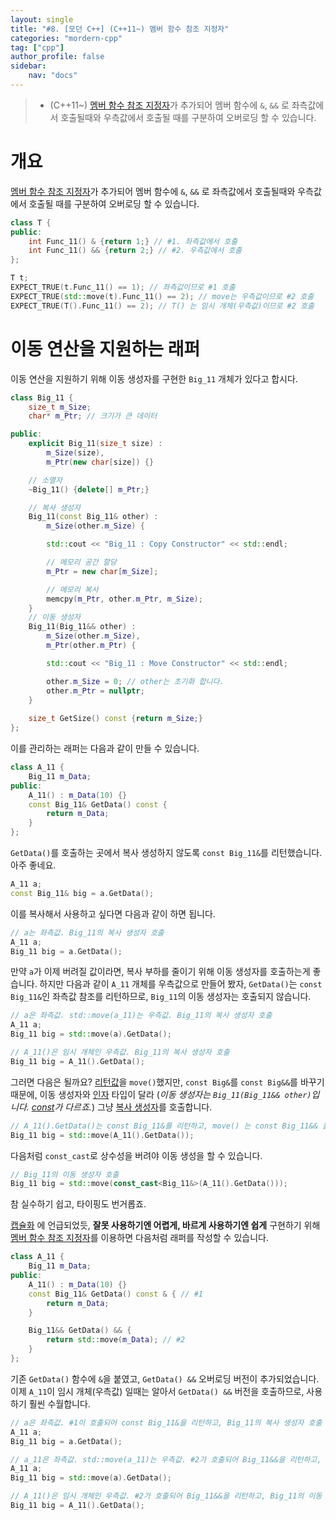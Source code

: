 ```yaml
---
layout: single
title: "#8. [모던 C++] (C++11~) 멤버 함수 참조 지정자"
categories: "mordern-cpp"
tag: ["cpp"]
author_profile: false
sidebar: 
    nav: "docs"
---
```


> * (C++11~) [멤버 함수 참조 지정자](https://tango1202.github.io/mordern-cpp/mordern-cpp-member-function-ref/)가 추가되어 멤버 함수에 `&`, `&&` 로 좌측값에서 호출될때와 우측값에서 호출될 때를 구분하여 오버로딩 할 수 있습니다.

# 개요

[멤버 함수 참조 지정자](https://tango1202.github.io/mordern-cpp/mordern-cpp-member-function-ref/)가 추가되어 멤버 함수에 `&`, `&&` 로 좌측값에서 호출될때와 우측값에서 호출될 때를 구분하여 오버로딩 할 수 있습니다.

```cpp
class T {
public:
    int Func_11() & {return 1;} // #1. 좌측값에서 호출
    int Func_11() && {return 2;} // #2. 우측값에서 호출
};

T t;
EXPECT_TRUE(t.Func_11() == 1); // 좌측값이므로 #1 호출
EXPECT_TRUE(std::move(t).Func_11() == 2); // move는 우측값이므로 #2 호출
EXPECT_TRUE(T().Func_11() == 2); // T() 는 임시 개체(우측값)이므로 #2 호출   
```

# 이동 연산을 지원하는 래퍼

이동 연산을 지원하기 위해 이동 생성자를 구현한 `Big_11` 개체가 있다고 합시다.

```cpp
class Big_11 {
    size_t m_Size;
    char* m_Ptr; // 크기가 큰 데이터

public:    
    explicit Big_11(size_t size) : 
        m_Size(size), 
        m_Ptr(new char[size]) {}

    // 소멸자
    ~Big_11() {delete[] m_Ptr;}

    // 복사 생성자
    Big_11(const Big_11& other) :
        m_Size(other.m_Size) {

        std::cout << "Big_11 : Copy Constructor" << std::endl;

        // 메모리 공간 할당
        m_Ptr = new char[m_Size];

        // 메모리 복사
        memcpy(m_Ptr, other.m_Ptr, m_Size);
    }
    // 이동 생성자
    Big_11(Big_11&& other) : 
        m_Size(other.m_Size),
        m_Ptr(other.m_Ptr) {

        std::cout << "Big_11 : Move Constructor" << std::endl;

        other.m_Size = 0; // other는 초기화 합니다.
        other.m_Ptr = nullptr;
    }  
    
    size_t GetSize() const {return m_Size;}
};    
```

이를 관리하는 래퍼는 다음과 같이 만들 수 있습니다.

```cpp
class A_11 {
    Big_11 m_Data;
public:
    A_11() : m_Data(10) {}
    const Big_11& GetData() const {
        return m_Data;
    }
};
```

`GetData()`를 호출하는 곳에서 복사 생성하지 않도록 `const Big_11&`를 리턴했습니다. 아주 좋네요.

```cpp
A_11 a;
const Big_11& big = a.GetData();
```

이를 복사해서 사용하고 싶다면 다음과 같이 하면 됩니다.

```cpp
// a는 좌측값. Big_11의 복사 생성자 호출
A_11 a;
Big_11 big = a.GetData(); 
```

만약 `a`가 이제 버려질 값이라면, 복사 부하를 줄이기 위해 이동 생성자를 호출하는게 좋습니다. 하지만 다음과 같이 `A_11` 개체를 우측값으로 만들어 봤자, `GetData()`는 `const Big_11&`인 좌측값 참조를 리턴하므로, `Big_11`의 이동 생성자는 호출되지 않습니다. 

```cpp
// a은 좌측값. std::move(a_11)는 우측값. Big_11의 복사 생성자 호출
A_11 a;
Big_11 big = std::move(a).GetData();  

// A_11()은 임시 개체인 우측값. Big_11의 복사 생성자 호출
Big_11 big = A_11().GetData(); 
```

그러면 다음은 될까요? [리턴값](https://tango1202.github.io/classic-cpp-guide/classic-cpp-guide-function/#%EB%A6%AC%ED%84%B4%EA%B0%92)을 `move()`했지만, `const Big&`를 `const Big&&`를 바꾸기 때문에, 이동 생성자와 [인자](https://tango1202.github.io/classic-cpp-guide/classic-cpp-guide-function/#%EC%9D%B8%EC%9E%90%EB%A7%A4%EA%B0%9C%EB%B3%80%EC%88%98-parameter) 타입이 달라 (*이동 생성자는 `Big_11(Big_11&& other)`입니다. [const](https://tango1202.github.io/classic-cpp-guide/classic-cpp-guide-const-mutable-volatile/)가 다르죠.*) 그냥 [복사 생성자](https://tango1202.github.io/classic-cpp-oop/classic-cpp-oop-constructors/#%EB%B3%B5%EC%82%AC-%EC%83%9D%EC%84%B1%EC%9E%90)를 호출합니다.

```cpp
// A_11().GetData()는 const Big_11&를 리턴하고, move() 는 const Big_11&& 을 리턴. 이동 생성자 인자 타입과 다르므로, 그냥 복사 생성자 호출 
Big_11 big = std::move(A_11().GetData()); 
```

다음처럼 `const_cast`로 상수성을 버려야 이동 생성을 할 수 있습니다.

```cpp
// Big_11의 이동 생성자 호출
Big_11 big = std::move(const_cast<Big_11&>(A_11().GetData())); 
```

참 실수하기 쉽고, 타이핑도 번거롭죠.

[캡슐화](https://tango1202.github.io/principle/principle-encapsulation/) 에 언급되었듯, **잘못 사용하기엔 어렵게, 바르게 사용하기엔 쉽게** 구현하기 위해 [멤버 함수 참조 지정자](https://tango1202.github.io/mordern-cpp/mordern-cpp-member-function-ref/)를 이용하면 다음처럼 래퍼를 작성할 수 있습니다.

```cpp
class A_11 {
    Big_11 m_Data;
public:
    A_11() : m_Data(10) {}
    const Big_11& GetData() const & { // #1
        return m_Data;
    }

    Big_11&& GetData() && {
        return std::move(m_Data); // #2
    }
};
```

기존 `GetData()` 함수에 `&`을 붙였고, `GetData() &&` 오버로딩 버전이 추가되었습니다. 이제 `A_11`이 임시 개체(우측값) 일때는 알아서 `GetData() &&` 버전을 호출하므로, 사용하기 훨씬 수월합니다.

```cpp
// a은 좌측값. #1이 호출되어 const Big_11&을 리턴하고, Big_11의 복사 생성자 호출
A_11 a;
Big_11 big = a.GetData(); 

// a_11은 좌측값. std::move(a_11)는 우측값. #2가 호출되어 Big_11&&을 리턴하고, Big_11의 이동 생성자 호출
A_11 a;
Big_11 big = std::move(a).GetData();            

// A_11()은 임시 개체인 우측값. #2가 호출되어 Big_11&&을 리턴하고, Big_11의 이동 생성자 호출
Big_11 big = A_11().GetData(); 
```

